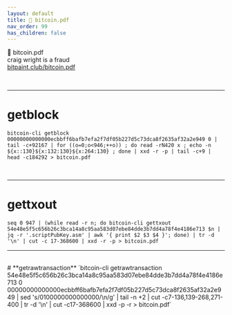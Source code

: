 ```yaml
---
layout: default
title: 📝 bitcoin.pdf
nav_order: 99
has_children: false
---
```

<span class="fs-10">📝 bitcoin.pdf</span><br>
craig wright is a fraud
<br>
[bitpaint.club/bitcoin.pdf](https://bitpaint.club/bitcoin.pdf)

<br>

---

# **getblock**
`bitcoin-cli getblock 00000000000000ecbbff6bafb7efa2f7df05b227d5c73dca8f2635af32a2e949 0 | tail -c+92167 | for ((o=0;o<946;++o)) ; do read -rN420 x ; echo -n ${x::130}${x:132:130}${x:264:130} ; done | xxd -r -p | tail -c+9 | head -c184292 > bitcoin.pdf`

<br>

---

# **gettxout**
`seq 0 947 | (while read -r n; do bitcoin-cli gettxout 54e48e5f5c656b26c3bca14a8c95aa583d07ebe84dde3b7dd4a78f4e4186e713 $n | jq -r '.scriptPubKey.asm' | awk '{ print $2 $3 $4 }'; done) | tr -d '\n' | cut -c 17-368600 | xxd -r -p > bitcoin.pdf`

---

<br>
# **getrawtransaction**
`bitcoin-cli getrawtransaction 54e48e5f5c656b26c3bca14a8c95aa583d07ebe84dde3b7dd4a78f4e4186e713 0 00000000000000ecbbff6bafb7efa2f7df05b227d5c73dca8f2635af32a2e949 | sed 's/0100000000000000/\n/g' | tail -n +2 | cut -c7-136,139-268,271-400 | tr -d '\n' | cut -c17-368600 | xxd -p -r > bitcoin.pdf`
<br><br>
